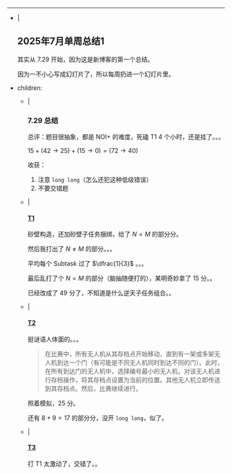 ---
- |
    ## 2025年7月单周总结1
    
    其实从 7.29 开始，因为这是新博客的第一个总结。

    因为一不小心写成幻灯片了，所以每周扔进一个幻灯片里。
- children:
    - |
        ### 7.29 总结

        总评：题目很抽象，都是 NOI+ 的难度，死磕 T1 4 个小时，还是挂了。。。

        $15 + (42\to25) + (15\to0) = (72\to40)$

        收获：
        
        1. 注意 `long long`（怎么还犯这种低级错误）
        2. 不要交错题

    - |
        #### [T1](https://www.luogu.com.cn/problem/P10644)

        砂壁构造，还加砂壁子任务捆绑，给了 $N=M$ 的部分分。

        然后我打出了 $N\neq M$ 的部分。。。

        平均每个 $\text{Subtask}$ 过了 $\dfrac{1}{3}$ 。。。

        最后乱打了个 $N=M$ 的部分（脑抽随便打的），某明奇妙拿了 $15$ 分。。

        已经改成了 $49$ 分了，不知道是什么逆天子任务组合。。

    - |
        #### [T2](https://www.luogu.com.cn/problem/P11118)

        挺谜语人体面的。。。

        > 在比赛中，所有无人机从其存档点开始移动，直到有一架或多架无人机到达一个门（有可能是不同无人机同时到达不同的门）。此时，在所有到达门的无人机中，选择编号最小的无人机，对该无人机进行存档操作，将其存档点设置为当前的位置。其他无人机立即传送到其存档点。然后，比赛继续进行。

        照着模拟，$25$ 分。

        还有 $8+9=17$ 的部分分，没开 `long long`，似了。

    - |
        #### [T3](https://www.luogu.com.cn/problem/P4775)

        打 T1 太激动了，交错了。。
